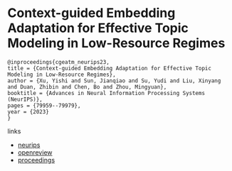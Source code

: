 # Context-guided Embedding Adaptation for Effective Topic Modeling in Low-Resource Regimes

```
@inproceedings{cgeatm_neurips23,
title = {Context-guided Embedding Adaptation for Effective Topic Modeling in Low-Resource Regimes},
author = {Xu, Yishi and Sun, Jianqiao and Su, Yudi and Liu, Xinyang and Duan, Zhibin and Chen, Bo and Zhou, Mingyuan},
booktitle = {Advances in Neural Information Processing Systems (NeurIPS)},
pages = {79959--79979},
year = {2023}
}
```

links
- [neurips](https://nips.cc/Conferences/2023/Schedule?showEvent=71090)
- [openreview](https://openreview.net/forum?id=cYkSt7jqlx)
- [proceedings](https://papers.nips.cc//paper_files/paper/2023/hash/fce176458ff542940fa3ed16e6f9c852-Abstract-Conference.html)
